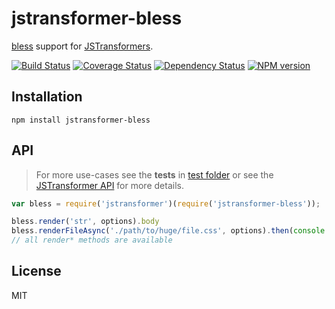 # jstransformer-bless

[bless](http://example.com) support for [JSTransformers](http://github.com/jstransformers).

[![Build Status](https://img.shields.io/travis/jstransformers/jstransformer-bless/master.svg)](https://travis-ci.org/jstransformers/jstransformer-bless)
[![Coverage Status](https://img.shields.io/codecov/c/github/jstransformers/jstransformer-bless/master.svg)](https://codecov.io/gh/jstransformers/jstransformer-bless)
[![Dependency Status](https://img.shields.io/david/jstransformers/jstransformer-bless/master.svg)](http://david-dm.org/jstransformers/jstransformer-bless)
[![NPM version](https://img.shields.io/npm/v/jstransformer-bless.svg)](https://www.npmjs.org/package/jstransformer-bless)

## Installation

    npm install jstransformer-bless

## API

> For more use-cases see the **tests** in [test folder](./test) or see the [JSTransformer API](http://github.com/jstransformers/jstransformer#api) for more details.

```js
var bless = require('jstransformer')(require('jstransformer-bless'));

bless.render('str', options).body
bless.renderFileAsync('./path/to/huge/file.css', options).then(console.log)
// all render* methods are available
```

## License

MIT
